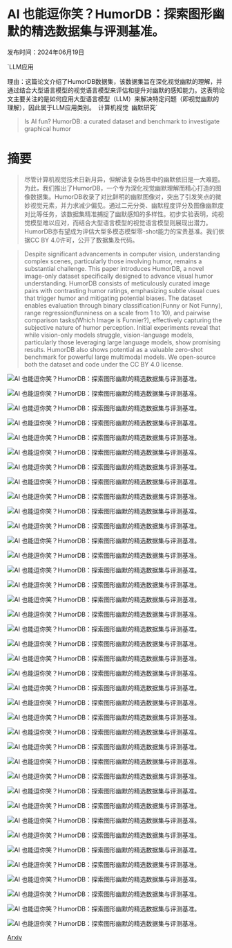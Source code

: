 # AI 也能逗你笑？HumorDB：探索图形幽默的精选数据集与评测基准。

发布时间：2024年06月19日

`LLM应用

理由：这篇论文介绍了HumorDB数据集，该数据集旨在深化视觉幽默的理解，并通过结合大型语言模型的视觉语言模型来评估和提升对幽默的感知能力。这表明论文主要关注的是如何应用大型语言模型（LLM）来解决特定问题（即视觉幽默的理解），因此属于LLM应用类别。` `计算机视觉` `幽默研究`

> Is AI fun? HumorDB: a curated dataset and benchmark to investigate graphical humor

# 摘要

> 尽管计算机视觉技术日新月异，但解读复杂场景中的幽默依旧是一大难题。为此，我们推出了HumorDB，一个专为深化视觉幽默理解而精心打造的图像数据集。HumorDB收录了对比鲜明的幽默图像对，突出了引发笑点的微妙视觉元素，并力求减少偏见。通过二元分类、幽默程度评分及图像幽默度对比等任务，该数据集精准捕捉了幽默感知的多样性。初步实验表明，纯视觉模型难以应对，而结合大型语言模型的视觉语言模型则展现出潜力。HumorDB亦有望成为评估大型多模态模型零-shot能力的宝贵基准。我们依据CC BY 4.0许可，公开了数据集及代码。

> Despite significant advancements in computer vision, understanding complex scenes, particularly those involving humor, remains a substantial challenge. This paper introduces HumorDB, a novel image-only dataset specifically designed to advance visual humor understanding. HumorDB consists of meticulously curated image pairs with contrasting humor ratings, emphasizing subtle visual cues that trigger humor and mitigating potential biases. The dataset enables evaluation through binary classification(Funny or Not Funny), range regression(funniness on a scale from 1 to 10), and pairwise comparison tasks(Which Image is Funnier?), effectively capturing the subjective nature of humor perception. Initial experiments reveal that while vision-only models struggle, vision-language models, particularly those leveraging large language models, show promising results. HumorDB also shows potential as a valuable zero-shot benchmark for powerful large multimodal models. We open-source both the dataset and code under the CC BY 4.0 license.

![AI 也能逗你笑？HumorDB：探索图形幽默的精选数据集与评测基准。](../../../paper_images/2406.13564/37.jpg)

![AI 也能逗你笑？HumorDB：探索图形幽默的精选数据集与评测基准。](../../../paper_images/2406.13564/compare_inuser.png)

![AI 也能逗你笑？HumorDB：探索图形幽默的精选数据集与评测基准。](../../../paper_images/2406.13564/user_ratings_compare.png)

![AI 也能逗你笑？HumorDB：探索图形幽默的精选数据集与评测基准。](../../../paper_images/2406.13564/org_mod.png)

![AI 也能逗你笑？HumorDB：探索图形幽默的精选数据集与评测基准。](../../../paper_images/2406.13564/direct_compare.png)

![AI 也能逗你笑？HumorDB：探索图形幽默的精选数据集与评测基准。](../../../paper_images/2406.13564/test_results.png)

![AI 也能逗你笑？HumorDB：探索图形幽默的精选数据集与评测基准。](../../../paper_images/2406.13564/pairs_results.png)

![AI 也能逗你笑？HumorDB：探索图形幽默的精选数据集与评测基准。](../../../paper_images/2406.13564/compare_results.png)

![AI 也能逗你笑？HumorDB：探索图形幽默的精选数据集与评测基准。](../../../paper_images/2406.13564/compare_pair_results.png)

![AI 也能逗你笑？HumorDB：探索图形幽默的精选数据集与评测基准。](../../../paper_images/2406.13564/gpt1.png)

![AI 也能逗你笑？HumorDB：探索图形幽默的精选数据集与评测基准。](../../../paper_images/2406.13564/gpt2.png)

![AI 也能逗你笑？HumorDB：探索图形幽默的精选数据集与评测基准。](../../../paper_images/2406.13564/gpt3.png)

![AI 也能逗你笑？HumorDB：探索图形幽默的精选数据集与评测基准。](../../../paper_images/2406.13564/gpt4.png)

![AI 也能逗你笑？HumorDB：探索图形幽默的精选数据集与评测基准。](../../../paper_images/2406.13564/gpt5.png)

![AI 也能逗你笑？HumorDB：探索图形幽默的精选数据集与评测基准。](../../../paper_images/2406.13564/gpt6.png)

![AI 也能逗你笑？HumorDB：探索图形幽默的精选数据集与评测基准。](../../../paper_images/2406.13564/gpt7.png)

![AI 也能逗你笑？HumorDB：探索图形幽默的精选数据集与评测基准。](../../../paper_images/2406.13564/gpt8.png)

![AI 也能逗你笑？HumorDB：探索图形幽默的精选数据集与评测基准。](../../../paper_images/2406.13564/attention_maps_eg1.jpg)

![AI 也能逗你笑？HumorDB：探索图形幽默的精选数据集与评测基准。](../../../paper_images/2406.13564/binary_crowdsource.png)

![AI 也能逗你笑？HumorDB：探索图形幽默的精选数据集与评测基准。](../../../paper_images/2406.13564/range_crowdsource.png)

![AI 也能逗你笑？HumorDB：探索图形幽默的精选数据集与评测基准。](../../../paper_images/2406.13564/compare_crowdsource.png)

![AI 也能逗你笑？HumorDB：探索图形幽默的精选数据集与评测基准。](../../../paper_images/2406.13564/results_org_only.png)

![AI 也能逗你笑？HumorDB：探索图形幽默的精选数据集与评测基准。](../../../paper_images/2406.13564/gpt7.png)

![AI 也能逗你笑？HumorDB：探索图形幽默的精选数据集与评测基准。](../../../paper_images/2406.13564/gpt8.png)

![AI 也能逗你笑？HumorDB：探索图形幽默的精选数据集与评测基准。](../../../paper_images/2406.13564/gemini3.png)

![AI 也能逗你笑？HumorDB：探索图形幽默的精选数据集与评测基准。](../../../paper_images/2406.13564/gemini4.png)

![AI 也能逗你笑？HumorDB：探索图形幽默的精选数据集与评测基准。](../../../paper_images/2406.13564/gpt5.png)

![AI 也能逗你笑？HumorDB：探索图形幽默的精选数据集与评测基准。](../../../paper_images/2406.13564/gpt6.png)

![AI 也能逗你笑？HumorDB：探索图形幽默的精选数据集与评测基准。](../../../paper_images/2406.13564/gemini5.png)

![AI 也能逗你笑？HumorDB：探索图形幽默的精选数据集与评测基准。](../../../paper_images/2406.13564/gemini6.png)

![AI 也能逗你笑？HumorDB：探索图形幽默的精选数据集与评测基准。](../../../paper_images/2406.13564/gpt7.png)

![AI 也能逗你笑？HumorDB：探索图形幽默的精选数据集与评测基准。](../../../paper_images/2406.13564/gpt8.png)

![AI 也能逗你笑？HumorDB：探索图形幽默的精选数据集与评测基准。](../../../paper_images/2406.13564/gemini3.png)

![AI 也能逗你笑？HumorDB：探索图形幽默的精选数据集与评测基准。](../../../paper_images/2406.13564/gemini4.png)

![AI 也能逗你笑？HumorDB：探索图形幽默的精选数据集与评测基准。](../../../paper_images/2406.13564/O537.jpg)

![AI 也能逗你笑？HumorDB：探索图形幽默的精选数据集与评测基准。](../../../paper_images/2406.13564/M131.jpg)

![AI 也能逗你笑？HumorDB：探索图形幽默的精选数据集与评测基准。](../../../paper_images/2406.13564/O99.jpg)

![AI 也能逗你笑？HumorDB：探索图形幽默的精选数据集与评测基准。](../../../paper_images/2406.13564/M34.jpg)

[Arxiv](https://arxiv.org/abs/2406.13564)